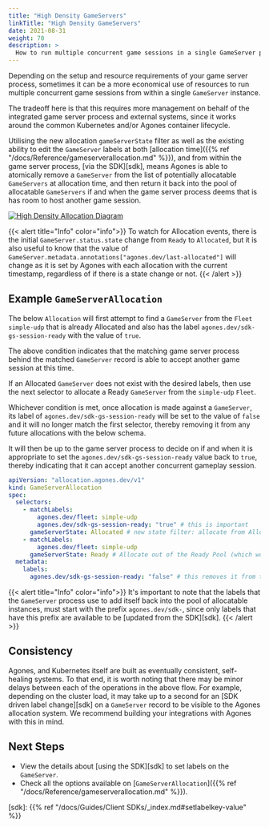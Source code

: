 ```yaml
---
title: "High Density GameServers"
linkTitle: "High Density GameServers"
date: 2021-08-31
weight: 70
description: >
  How to run multiple concurrent game sessions in a single GameServer process.
---
```


Depending on the setup and resource requirements of your game server process, sometimes it can be a more economical 
use of resources to run multiple concurrent game sessions from within a single `GameServer` instance.

The tradeoff here is that this requires more management on behalf of the integrated game server process and external 
systems, since it works around the common Kubernetes and/or Agones container lifecycle.

Utilising the new allocation `gameServerState` filter as well as the existing ability to edit the 
`GameServer` labels at both [allocation time]({{% ref "/docs/Reference/gameserverallocation.md" %}}), and from 
within the game server process, [via the SDK][sdk], 
means Agones is able to atomically remove a `GameServer` from the list of potentially allocatable 
`GameServers` at allocation time, and then return it back into the pool of allocatable `GameServers` if and when the 
game server process deems that is has room to host another game session. 

<a href="../../../diagrams/high-density.puml.png" target="_blank">
<img src="../../../diagrams/high-density.puml.png" alt="High Density Allocation Diagram" />
</a>

{{< alert title="Info" color="info">}}
To watch for Allocation events, there is the initial `GameServer.status.state` change from `Ready` to `Allocated`,
but it is also useful to know that the value of `GameServer.metadata.annotations["agones.dev/last-allocated"]` will
change as it is set by Agones with each allocation with the current timestamp, regardless of if there 
is a state change or not.
{{< /alert >}}

## Example `GameServerAllocation`

The below `Allocation` will first attempt to find a `GameServer` from the `Fleet` `simple-udp` that is already 
Allocated and also has the label `agones.dev/sdk-gs-session-ready` with the value of `true`.

The above condition indicates that the matching game server process behind the matched `GameServer` record is able to 
accept another game session at this time.

If an Allocated `GameServer` does not exist with the desired labels, then use the next selector to allocate a Ready 
`GameServer` from the `simple-udp` `Fleet`.

Whichever condition is met, once allocation is made against a `GameServer`, its label of `agones.dev/sdk-gs-session-ready` 
will be set to the value of `false` and it will no longer match the first selector, thereby removing it from any 
future allocations with the below schema.

It will then be up to the game server process to decide on if and when it is appropriate to set the 
`agones.dev/sdk-gs-session-ready` value back to `true`, thereby indicating that it can accept another concurrent 
gameplay session.

```yaml
apiVersion: "allocation.agones.dev/v1"
kind: GameServerAllocation
spec:
  selectors:
    - matchLabels:
        agones.dev/fleet: simple-udp
        agones.dev/sdk-gs-session-ready: "true" # this is important
      gameServerState: Allocated # new state filter: allocate from Allocated servers
    - matchLabels:
        agones.dev/fleet: simple-udp
      gameServerState: Ready # Allocate out of the Ready Pool (which would be default, so backward compatible)
  metadata:
    labels:
      agones.dev/sdk-gs-session-ready: "false" # this removes it from the pool
```

{{< alert title="Info" color="info">}}
It's important to note that the labels that the `GameServer` process use to add itself back into the pool of 
allocatable instances, must start with the prefix `agones.dev/sdk-`, since only labels that have this prefix are 
available to be [updated from the SDK][sdk].
{{< /alert >}}

## Consistency

Agones, and Kubernetes itself are built as eventually consistent, self-healing systems. To that end, it is worth 
noting that there may be minor delays between each of the operations in the above flow.  For example, depending on the 
cluster load, it may take up to a second for an [SDK driven label change][sdk] on a `GameServer` record to be 
visible to the Agones allocation system. We recommend building your integrations with Agones with this in mind.

## Next Steps

* View the details about [using the SDK][sdk] to set 
  labels on the `GameServer`.
* Check all the options available on [`GameServerAllocation`]({{% ref "/docs/Reference/gameserverallocation.md" %}}).

[sdk]: {{% ref "/docs/Guides/Client SDKs/_index.md#setlabelkey-value" %}}